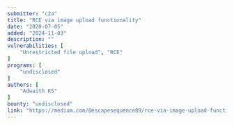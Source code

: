 ```yaml
---
submitter: "c2a"
title: "RCE via image upload functionality"
date: "2020-07-05"
added: "2024-11-03"
description: ""
vulnerabilities: [
    "Unrestricted file upload", "RCE"
]
programs: [
    "undisclosed"
]
authors: [
    "Adwaith KS"
]
bounty: "undisclosed"
link: "https://medium.com/@escapesequence89/rce-via-image-upload-functionality-925c902943b8"
---
```




